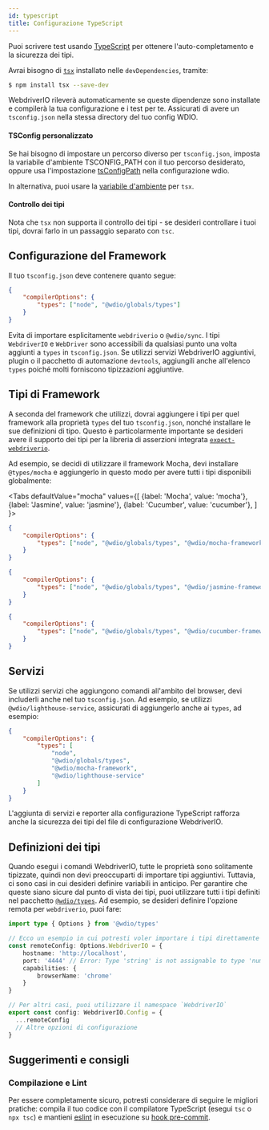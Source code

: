 ```yaml
---
id: typescript
title: Configurazione TypeScript
---
```


Puoi scrivere test usando [TypeScript](http://www.typescriptlang.org) per ottenere l'auto-completamento e la sicurezza dei tipi.

Avrai bisogno di [`tsx`](https://github.com/privatenumber/tsx) installato nelle `devDependencies`, tramite:

```bash npm2yarn
$ npm install tsx --save-dev
```

WebdriverIO rileverà automaticamente se queste dipendenze sono installate e compilerà la tua configurazione e i test per te. Assicurati di avere un `tsconfig.json` nella stessa directory del tuo config WDIO.

#### TSConfig personalizzato

Se hai bisogno di impostare un percorso diverso per `tsconfig.json`, imposta la variabile d'ambiente TSCONFIG_PATH con il tuo percorso desiderato, oppure usa l'impostazione [tsConfigPath](/docs/configurationfile) nella configurazione wdio.

In alternativa, puoi usare la [variabile d'ambiente](https://tsx.is/dev-api/node-cli#custom-tsconfig-json-path) per `tsx`.


#### Controllo dei tipi

Nota che `tsx` non supporta il controllo dei tipi - se desideri controllare i tuoi tipi, dovrai farlo in un passaggio separato con `tsc`.

## Configurazione del Framework

Il tuo `tsconfig.json` deve contenere quanto segue:

```json title="tsconfig.json"
{
    "compilerOptions": {
        "types": ["node", "@wdio/globals/types"]
    }
}
```

Evita di importare esplicitamente `webdriverio` o `@wdio/sync`.
I tipi `WebdriverIO` e `WebDriver` sono accessibili da qualsiasi punto una volta aggiunti a `types` in `tsconfig.json`. Se utilizzi servizi WebdriverIO aggiuntivi, plugin o il pacchetto di automazione `devtools`, aggiungili anche all'elenco `types` poiché molti forniscono tipizzazioni aggiuntive.

## Tipi di Framework

A seconda del framework che utilizzi, dovrai aggiungere i tipi per quel framework alla proprietà `types` del tuo `tsconfig.json`, nonché installare le sue definizioni di tipo. Questo è particolarmente importante se desideri avere il supporto dei tipi per la libreria di asserzioni integrata [`expect-webdriverio`](https://www.npmjs.com/package/expect-webdriverio).

Ad esempio, se decidi di utilizzare il framework Mocha, devi installare `@types/mocha` e aggiungerlo in questo modo per avere tutti i tipi disponibili globalmente:

<Tabs
  defaultValue="mocha"
  values={[
    {label: 'Mocha', value: 'mocha'},
    {label: 'Jasmine', value: 'jasmine'},
    {label: 'Cucumber', value: 'cucumber'},
  ]
}>
<TabItem value="mocha">

```json title="tsconfig.json"
{
    "compilerOptions": {
        "types": ["node", "@wdio/globals/types", "@wdio/mocha-framework"]
    }
}
```

</TabItem>
<TabItem value="jasmine">

```json title="tsconfig.json"
{
    "compilerOptions": {
        "types": ["node", "@wdio/globals/types", "@wdio/jasmine-framework"]
    }
}
```

</TabItem>
<TabItem value="cucumber">

```json title="tsconfig.json"
{
    "compilerOptions": {
        "types": ["node", "@wdio/globals/types", "@wdio/cucumber-framework"]
    }
}
```

</TabItem>
</Tabs>

## Servizi

Se utilizzi servizi che aggiungono comandi all'ambito del browser, devi includerli anche nel tuo `tsconfig.json`. Ad esempio, se utilizzi `@wdio/lighthouse-service`, assicurati di aggiungerlo anche ai `types`, ad esempio:

```json title="tsconfig.json"
{
    "compilerOptions": {
        "types": [
            "node",
            "@wdio/globals/types",
            "@wdio/mocha-framework",
            "@wdio/lighthouse-service"
        ]
    }
}
```

L'aggiunta di servizi e reporter alla configurazione TypeScript rafforza anche la sicurezza dei tipi del file di configurazione WebdriverIO.

## Definizioni dei tipi

Quando esegui i comandi WebdriverIO, tutte le proprietà sono solitamente tipizzate, quindi non devi preoccuparti di importare tipi aggiuntivi. Tuttavia, ci sono casi in cui desideri definire variabili in anticipo. Per garantire che queste siano sicure dal punto di vista dei tipi, puoi utilizzare tutti i tipi definiti nel pacchetto [`@wdio/types`](https://www.npmjs.com/package/@wdio/types). Ad esempio, se desideri definire l'opzione remota per `webdriverio`, puoi fare:

```ts
import type { Options } from '@wdio/types'

// Ecco un esempio in cui potresti voler importare i tipi direttamente
const remoteConfig: Options.WebdriverIO = {
    hostname: 'http://localhost',
    port: '4444' // Error: Type 'string' is not assignable to type 'number'.ts(2322)
    capabilities: {
        browserName: 'chrome'
    }
}

// Per altri casi, puoi utilizzare il namespace `WebdriverIO`
export const config: WebdriverIO.Config = {
  ...remoteConfig
  // Altre opzioni di configurazione
}
```

## Suggerimenti e consigli

### Compilazione e Lint

Per essere completamente sicuro, potresti considerare di seguire le migliori pratiche: compila il tuo codice con il compilatore TypeScript (esegui `tsc` o `npx tsc`) e mantieni [eslint](https://www.npmjs.com/package/@typescript-eslint/eslint-plugin) in esecuzione su [hook pre-commit](https://github.com/typicode/husky).
